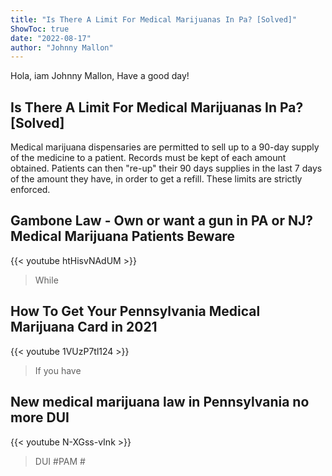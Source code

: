 ```yaml
---
title: "Is There A Limit For Medical Marijuanas In Pa? [Solved]"
ShowToc: true 
date: "2022-08-17"
author: "Johnny Mallon" 
---
```


Hola, iam Johnny Mallon, Have a good day!
## Is There A Limit For Medical Marijuanas In Pa? [Solved]
Medical marijuana dispensaries are permitted to sell up to a 90-day supply of the medicine to a patient. Records must be kept of each amount obtained. Patients can then "re-up" their 90 days supplies in the last 7 days of the amount they have, in order to get a refill. These limits are strictly enforced.

## Gambone Law - Own or want a gun in PA or NJ? Medical Marijuana Patients Beware
{{< youtube htHisvNAdUM >}}
>While 

## How To Get Your Pennsylvania Medical Marijuana Card in 2021
{{< youtube 1VUzP7tl124 >}}
>If you have 

## New medical marijuana law in Pennsylvania no more DUI
{{< youtube N-XGss-vInk >}}
>DUI #PAM #

